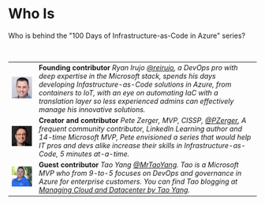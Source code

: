 
# Who Is

Who is behind the "100 Days of Infrastructure-as-Code in Azure" series?

</br>

| | |
|--------------|---------------|
| ![RyanIrujo](/images/whois/ryanirujo.jpg) | **Founding contributor** *Ryan Irujo [@reirujo](https://twitter.com/reirujo), a DevOps pro with deep expertise in the Microsoft stack, spends his days developing Infastructure-as-Code solutions in Azure, from containers to IoT, with an eye on automating IaC with a translation layer so less experienced admins can effectively manage his innovative solutions.*|
| ![PeteZerger](/images/whois/petezerger.jpg) | **Creator and contributor** *Pete Zerger, MVP, CISSP, [@PZerger](https://twitter.com/pzerger), A frequent community contributor, LinkedIn Learning author and 14-time Microsoft MVP, Pete envisioned a series that would help IT pros and devs alike increase their skills in Infrastructure-as-Code, 5 minutes at-a-time.* |
| ![TaoYang](/images/whois/taoyang.jpg) | **Guest contributor** *Tao Yang [@MrTaoYang](https://twitter.com/mrtaoyang). Tao is a Microsoft MVP who from 9-to-5 focuses on DevOps and governance in Azure for enterprise customers. You can find Tao blogging at [Managing Cloud and Datacenter by Tao Yang](https://blog.tyang.org/).* |

